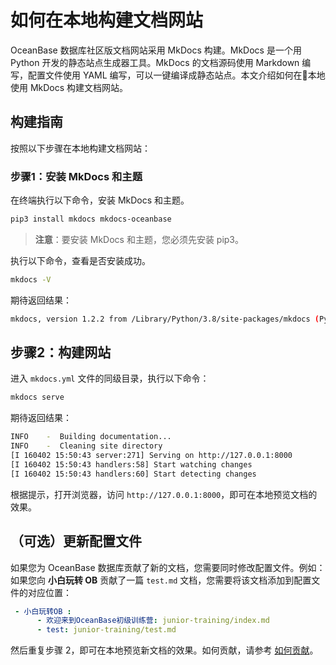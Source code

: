# 如何在本地构建文档网站

OceanBase 数据库社区版文档网站采用 MkDocs 构建。MkDocs 是一个用 Python 开发的静态站点生成器工具。MkDocs 的文档源码使用 Markdown 编写，配置文件使用 YAML 编写，可以一键编译成静态站点。本文介绍如何在本地使用 MkDocs 构建文档网站。

## 构建指南

按照以下步骤在本地构建文档网站：

### 步骤1：安装 MkDocs 和主题

在终端执行以下命令，安装 MkDocs 和主题。

```bash
pip3 install mkdocs mkdocs-oceanbase
```

> **注意**：要安装 MkDocs 和主题，您必须先安装 pip3。

执行以下命令，查看是否安装成功。

```bash
mkdocs -V
```

期待返回结果：

```bash
mkdocs, version 1.2.2 from /Library/Python/3.8/site-packages/mkdocs (Python 3.8)
```

## 步骤2：构建网站

进入 `mkdocs.yml` 文件的同级目录，执行以下命令：

```bash
mkdocs serve
```

期待返回结果：

```bash
INFO    -  Building documentation...
INFO    -  Cleaning site directory
[I 160402 15:50:43 server:271] Serving on http://127.0.0.1:8000
[I 160402 15:50:43 handlers:58] Start watching changes
[I 160402 15:50:43 handlers:60] Start detecting changes
```

根据提示，打开浏览器，访问 `http://127.0.0.1:8000`，即可在本地预览文档的效果。

## （可选）更新配置文件

如果您为 OceanBase 数据库贡献了新的文档，您需要同时修改配置文件。例如：如果您向 **小白玩转 OB** 贡献了一篇 `test.md` 文档，您需要将该文档添加到配置文件的对应位置：

```yaml
 - 小白玩转OB :
      - 欢迎来到OceanBase初级训练营: junior-training/index.md
      - test: junior-training/test.md
```

然后重复步骤 2，即可在本地预览新文档的效果。如何贡献，请参考 [如何贡献](1.how-to-contribute.md)。
